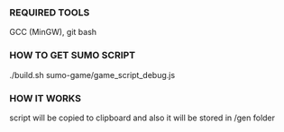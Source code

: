 ### REQUIRED TOOLS ###

GCC (MinGW), git bash

### HOW TO GET SUMO SCRIPT ###

./build.sh sumo-game/game_script_debug.js

### HOW IT WORKS ###

script will be copied to clipboard and also it will be stored in /gen folder 

